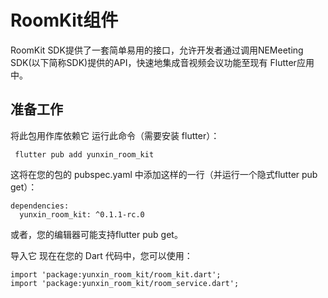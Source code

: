 # RoomKit组件

RoomKit SDK提供了一套简单易用的接口，允许开发者通过调用NEMeeting SDK(以下简称SDK)提供的API，快速地集成音视频会议功能至现有 Flutter应用中。

## 准备工作

将此包用作库依赖它
运行此命令（需要安装 flutter）：
```
 flutter pub add yunxin_room_kit
```
这将在您的包的 pubspec.yaml 中添加这样的一行（并运行一个隐式flutter pub get）：
```
dependencies:
  yunxin_room_kit: ^0.1.1-rc.0
```

或者，您的编辑器可能支持flutter pub get。

导入它
现在在您的 Dart 代码中，您可以使用：

```
import 'package:yunxin_room_kit/room_kit.dart';
import 'package:yunxin_room_kit/room_service.dart';
```